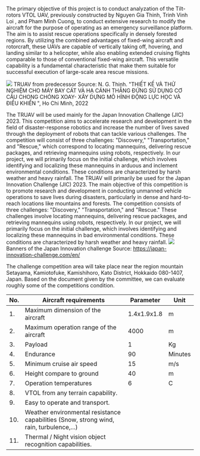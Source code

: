 The primary objective of this project is to conduct analyzation of the Tilt-rotors VTOL UAV, previously constructed by Nguyen Gia Thinh, Trinh Vinh Loi , and Pham Minh Cuong, to conduct extensive research to modify the aircraft for the purpose of operating as an emergency surveillance platform. 
The aim is to assist rescue operations specifically in densely forested regions. By utilizing the combined advantages of fixed-wing aircraft and rotorcraft, these UAVs are capable of vertically taking off, hovering, and landing similar to a helicopter, while also enabling extended cruising flights comparable to those of conventional fixed-wing aircraft. This versatile capability is a fundamental characteristic that make them suitable for successful execution of large-scale area rescue missions.

![](https://i.imgur.com/85Xs37F.png)
TRUAV from predecessor
Source: N. G. Thinh. "THIẾT KẾ VÀ THỬ NGHIỆM CHO MÁY BAY CÁT VÀ HẠ CÁNH THẲNG ĐỨNG SỬ DỤNG CƠ CẤU CHONG CHÓNG XOAY- XÂY DỰNG MÔ HÌNH ĐỘNG LỰC HỌC VÀ ĐIỀU KHIỂN ", Ho Chi Minh, 2022

The TRUAV will be used mainly for the Japan Innovation Challenge (JIC) 2023. This competition aims to accelerate research and development in the field of disaster-response robotics and increase the number of lives saved through the deployment of robots that can tackle various challenges. The competition will consist of three challenges: "Discovery," "Transportation," and "Rescue," which correspond to locating mannequins, delivering rescue packages, and retrieving mannequins using robots, respectively. In our project, we will primarily focus on the initial challenge, which involves identifying and localizing these mannequins in arduous and inclement environmental conditions. These conditions are characterized by harsh weather and heavy rainfall.
The TRUAV will primarily be used for the Japan Innovation Challenge (JIC) 2023. The main objective of this competition is to promote research and development in conducting unmanned vehicle operations to save lives during disasters, particularly in dense and hard-to-reach locations like mountains and forests.
The competition consists of three challenges: "Discovery," "Transportation," and "Rescue." These challenges involve locating mannequins, delivering rescue packages, and retrieving mannequins using robots, respectively. In our project, we will primarily focus on the initial challenge, which involves identifying and localizing these mannequins in bad environmental conditions. These conditions are characterized by harsh weather and heavy rainfall.
![](https://i.imgur.com/7pWNvk4.png)
Banners of the Japan Innovation challenge 
Source: https://japan-innovation-challenge.com/en/

The challenge competition area will take place near the region mountain Setayama, Kamiotofuke, Kamishihoro, Kato District, Hokkaido 080-1407, Japan. Based on the document given by the committee, we can evaluate roughly some of the competitions condition.

| No. | Aircraft requirements                                                                   | Parameter   | Unit    |
| --- | --------------------------------------------------------------------------------------- | ----------- | ------- |
| 1.  | Maximum dimension of the aircraft                                                       | 1.4x1.9x1.8 | m       |
| 2.  | Maximum operation range of the aircraft                                                 | 4000        | m       |
| 3.  | Payload                                                                                 | 1           | Kg      |
| 4.  | Endurance                                                                               | 90          | Minutes |
| 5.  | Minimum cruise air speed                                                                | 15          | m/s     |
| 6.  | Height compare to ground                                                                | 40         | m       |
| 7.  | Operation temperatures                                                                  | 6           | C       |
| 8.  | VTOL from any terrain capability.                                                       |             |         |
| 9.  | Easy to operate and transport.                                                          |             |         |
| 10. | Weather environmental resistance capabilities (Snow, strong wind, rain, turbulence,...) |             |         |
| 11. | Thermal / Night vision object recognition capabilities.                                 |             |         |
